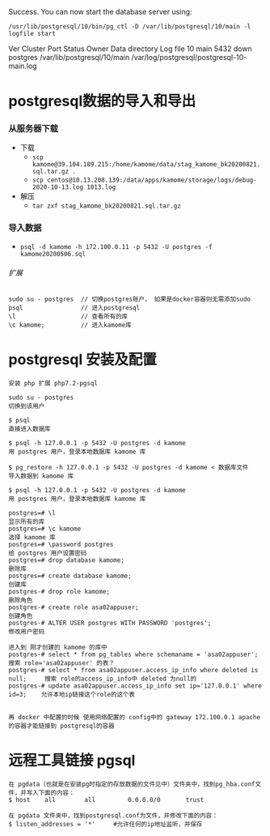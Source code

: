Success. You can now start the database server using:

    /usr/lib/postgresql/10/bin/pg_ctl -D /var/lib/postgresql/10/main -l logfile start

Ver Cluster Port Status Owner    Data directory              Log file
10  main    5432 down   postgres /var/lib/postgresql/10/main /var/log/postgresql/postgresql-10-main.log

# postgresql数据的导入和导出

 ### 从服务器下载
 - 下载
    * `scp kamome@39.104.189.215:/home/kamome/data/stag_kamome_bk20200821.sql.tar.gz .`
    * `scp centos@10.13.208.139:/data/apps/kamome/storage/logs/debug-2020-10-13.log 1013.log`
 - 解压
    * `tar zxf stag_kamome_bk20200821.sql.tar.gz`

### 导入数据
- `psql -d kamome -h 172.100.0.11 -p 5432 -U postgres -f kamome20200506.sql`

###### 扩展
```
sudo su - postgres  // 切换postgres账户， 如果是docker容器则无需添加sudo
psql                // 进入postgresql
\l                  // 查看所有的库
\c kamome;          // 进入kamome库
```

# postgresql 安装及配置

    安装 php 扩展 php7.2-pgsql

    sudo su - postgres                                                              切换到该用户  

    $ psql                                                                          直接进入数据库 

    $ psql -h 127.0.0.1 -p 5432 -U postgres -d kamome                               用 postgres 用户，登录本地数据库 kamome 库

    $ pg_restore -h 127.0.0.1 -p 5432 -U postgres -d kamome < 数据库文件            导入数据到 kamome 库

    $ psql -h 127.0.0.1 -p 5432 -U postgres -d kamome                               用 postgres 用户，登录本地数据库 kamome 库

    postgres=# \l                                                                   显示所有的库
    postgres=# \c kamome                                                            选择 kamome 库
    postgres=# \password postgres                                                   给 postgres 用户设置密码
    postgres=# drop database kamome;                                                删除库
    postgres=# create database kamome;                                              创建库
    postgres-# drop role kamome;                                                    删除角色
    postgres-# create role asa02appuser;                                            创建角色
    postgres-# ALTER USER postgres WITH PASSWORD 'postgres';                        修改用户密码

    进入到 刚才创建的 kamome 的库中
    postgres-# select * from pg_tables where schemaname = 'asa02appuser';           搜索 role='asa02appuser' 的表？
    postgres-# select * from asa02appuser.access_ip_info where deleted is null;     搜索 role的access_ip_info中 deleted 为null的
    postgres-# update asa02appuser.access_ip_info set ip='127.0.0.1' where id=3;    允许本地ip链接这个role的这个表


    再 docker 中配置的时候 使用网络配置的 config中的 gateway 172.100.0.1 apache的容器才能链接到 postgresql的容器

# 远程工具链接 pgsql
    在 pgdata（也就是在安装pg时指定的存放数据的文件见中）文件夹中，找到pg_hba.conf文件，并写入下面的内容：
    $ host    all        all         0.0.0.0/0       trust
    
    在 pgdata 文件夹中，找到postgresql.conf为文件，并修改下面的内容：
    $ listen_addresses = '*'     #允许任何的ip地址监听，并保存


    


    
    